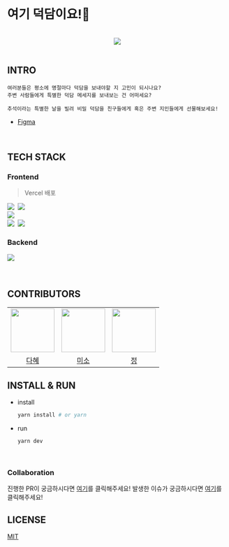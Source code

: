 # 여기 덕담이요!🎁

<br/>

<div align=center>

<img src="https://user-images.githubusercontent.com/48716298/189560558-087dda07-e35b-4eca-a54b-9654573683e5.png" />

</div>

<br/>

## INTRO
```
여러분들은 평소에 명절마다 덕담을 보내야할 지 고민이 되시나요?
주변 사람들에게 특별한 덕담 메세지를 보내보는 건 어떠세요?

추석이라는 특별한 날을 빌려 비밀 덕담을 친구들에게 혹은 주변 지인들에게 선물해보세요! 
```

- [Figma](https://www.figma.com/file/Jfl3bBov74ySeLSmAsTMWS/%EC%97%AC%EA%B8%B0%EB%8D%95%EB%8B%B4%EC%9D%B4%EC%9A%94?node-id=0%3A1)

<br/>

## TECH STACK

### Frontend
> Vercel 배포

<p>
  <img src="https://img.shields.io/badge/TypeScript-007ACC?style=flat-square&logo=typescript&logoColor=white"/>&nbsp 
  <img src="https://img.shields.io/badge/NextJS-000000?style=flat-square&logo=nextdotjs&logoColor=white"/>&nbsp
  <br>
  <img src="https://img.shields.io/badge/StyledComponents-DB7093?style=flat-square&logo=StyledComponents&logoColor=white"/>&nbsp
  <br>
  <img src="https://img.shields.io/badge/ESLint-4B32C3?style=flat-square&logo=ESLint&logoColor=white"/>&nbsp
  <img src="https://img.shields.io/badge/Prettier-F7B93E?style=flat-square&logo=Prettier&logoColor=white"/>&nbsp
</p>

### Backend

<p>
  <img src="https://img.shields.io/badge/Firebase-FFCA28?style=flat-square&logo=Firebase&logoColor=white"/>&nbsp
  <br>
</p>

<br/>

## CONTRIBUTORS 

<table>
<tr>
<td  align="center">
  <a  href="https://github.com/dahye1013">
    <img src="https://avatars.githubusercontent.com/u/64780560?v=4" width="100px;" />
  </a>
</td>
<td  align="center">
    <a  href="https://github.com/dahye1013">
      <img src="https://avatars.githubusercontent.com/u/48716298?v=4" width="100px;" />
    </a>
</td>
<td  align="center">
    <a  href="https://github.com/dahye1013">
      <img src="https://avatars.githubusercontent.com/u/54488364?v=4" width="100px" />
    </a>
</td>
</tr>
<tr>
<td  align="center">
<a  href="https://github.com/dahye1013">
<div>다혜</div>
</a>
</td>
<td  align="center">
<a  href="https://github.com/areumsheep">
<div>미소</div>
</a>
</td>
<td  align="center">
<a  href="https://github.com/jlee0505">
<div>정</div>
</a>
</tr>
</table>

## INSTALL & RUN
- install
  ```sh
  yarn install # or yarn
  ```

- run
  ```sh
  yarn dev
  ```
  
<br>

### Collaboration
진행한 PR이 궁금하시다면 [여기](https://github.com/FECrash/here-your-duckdam/pulls?q=is%3Apr+is%3Aclosed)를 클릭해주세요!
발생한 이슈가 궁금하시다면 [여기](https://github.com/FECrash/here-your-duckdam/issues?q=is%3Aissue+is%3Aclosed)를 클릭해주세요!
<br>

## LICENSE

[MIT](https://opensource.org/licenses/MIT)

<br>
